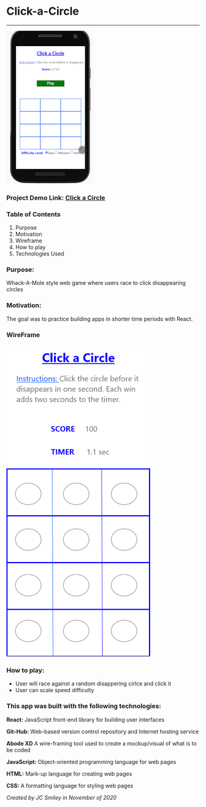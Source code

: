 # Click-a-Circle

<hr>

![gif of app](src/assets/click-a-circle-3.gif)

### Project Demo Link: [Click a Circle](https://click-a-circle.netlify.app/)

### Table of Contents

1. Purpose
2. Motivation
3. Wireframe
4. How to play
5. Technologies Used


### Purpose:

Whack-A-Mole style web game where users race to click disappearing circles

### Motivation:

The goal was to practice building apps in shorter time periods with React.

### WireFrame

![Screen-shot of Wireframe in use](src/assets/wireframe.png)

### How to play:

- User will race against a random disappering cirlce and click it
- User can scale speed difficulty

### This app was built with the following technologies:

**React:** JavaScript front-end library for building user interfaces

**Git-Hub:** Web-based version control repository and Internet hosting service

**Abode XD** A wire-framing tool used to create a mockup/visual of what is to be coded

**JavaScript:** Object-oriented programming language for web pages

**HTML:** Mark-up language for creating web pages

**CSS:** A formatting language for styling web pages

_Created by JC Smiley in November of 2020_